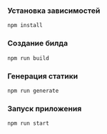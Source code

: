 ### Установка зависимостей
```
npm install
```

### Создание билда
```
npm run build
```

### Генерация статики
```
npm run generate
```

### Запуск приложения
```
npm run start
```
